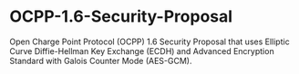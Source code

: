# OCPP-1.6-Security-Proposal
Open Charge Point Protocol (OCPP) 1.6 Security Proposal that uses Elliptic Curve Diffie-Hellman Key Exchange (ECDH) and Advanced Encryption Standard with Galois Counter Mode (AES-GCM).
